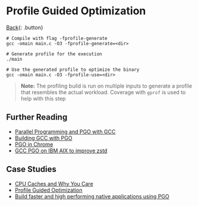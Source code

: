 # Profile Guided Optimization

[Back](../../index.md#c-cpp-compilers){: .button}

```
# Compile with flag -fprofile-generate
gcc -omain main.c -O3 -fprofile-generate=<dir>

# Generate profile for the execution
./main

# Use the generated profile to optimize the binary
gcc -omain main.c -O3 -fprofile-use=<dir>
```

> **Note:** The profiling build is run on multiple inputs to generate a profile that resembles the actual workload. Coverage with `gprof` is used to help with this step


## Further Reading

- [Parallel Programming and PGO with GCC](https://www.airs.com/dnovillo/Papers/eci2008.pdf)
- [Building GCC with PGO](https://d-meiser.github.io/2015/12/10/build-times.html)
- [PGO in Chrome](https://ddmler.github.io/compiler/2018/06/29/profile-guided-optimization.html)
- [GCC PGO on IBM AIX to improve zstd](https://developer.ibm.com/articles/gcc-profile-guided-optimization-to-accelerate-aix-applications/)

## Case Studies

- [CPU Caches and Why You Care](https://www.aristeia.com/TalkNotes/codedive-CPUCachesHandouts.pdf)
- [Profile Guided Optimization](https://www.stickyminds.com/article/future-code-coverage-tools)
- [Build faster and high performing native applications using PGO](https://devblogs.microsoft.com/cppblog/build-faster-and-high-performing-native-applications-using-pgo/)
